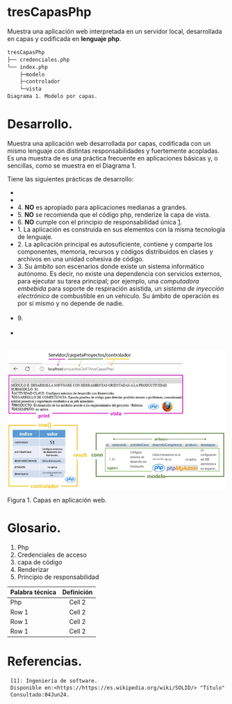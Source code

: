 # tresCapasPhp
Muestra una aplicación web interpretada en un servidor local, 
desarrollada en capas y codificada en **lenguaje php**.

```bash
tresCapasPhp
├── credenciales.php
└── index.php
	├─modelo
	├─controlador
	└─vista
Diagrama 1. Modelo por capas.
```

# Desarrollo.
Muestra una aplicación web desarrollada por capas, codificada con un mismo lenguaje 
con distintas responsabilidades y fuertemente acopladas. Es una muestra de es una práctica 
frecuente en aplicaciones básicas y, o sencillas, como se muestra en el 
Diagrama 1.

Tiene las siguientes prácticas de desarrollo:
     <ul> 
	 <li>  </li>
     <li> </li>
	 <li> 4. **NO** es apropiado para aplicaciones medianas a grandes.</li> 
	 <li> 5. **NO** se recomienda que el código php, renderize la capa de vista.</li> 
	 <li> 6. **NO** cumple con el principio de responsabilidad única [1].</li>
	 <li> 1. La aplicación es construida en sus elementos con la misma tecnología de lenguaje.</li>
	 <li> 2. La aplicación principal es autosuficiente, contiene y comparte 
			 los componentes, memoria, recursos y códigos distribuidos en clases y archivos
			 en una unidad cohesiva de código.</li>
	 <li> 3. Su ámbito son escenarios donde existe un sistema informático 
			 autónomo. Es decir, no existe una dependencia con servicios externos, 
			 para ejecutar su tarea principal; por ejemplo, una _computadora embebida_
			 para soporte de respiración asistida, un _sistema de inyección electrónico_ de 
			 combustible en un vehiculo. Su ámbito de operación es por sí 
			 mismo y no depende de nadie.</li>		
	 <li> 9. </li> 			
	 <li> </li> 			
     </ul>
     
![capasModeloVistaControlador](/img/capasModeloVistaControlador.jpg "modelo en capascon Php")

Figura 1. Capas en aplicación web.

# Glosario. 
<ol>
<li>Php</li>
<li>Credenciales de acceso</li>
<li>capa de código</li>
<li>Renderizar</li>
<li>Principio de responsabilidad</li>
</ol>

| Palabra técnica| Definición | 
|:-------------- |:----------:| 
| Php            | Cell 2     | 
| Row 1          | Cell 2     | 
| Row 1          | Cell 2     | 
| Row 1          | Cell 2     | 
# Referencias.

[1]: https://es.wikipedia.org/wiki/SOLID 

     [1]: Ingeniería de software.
     Disponible en:<https://https://es.wikipedia.org/wiki/SOLID/> "Título"
     Consultado:04Jun24.


